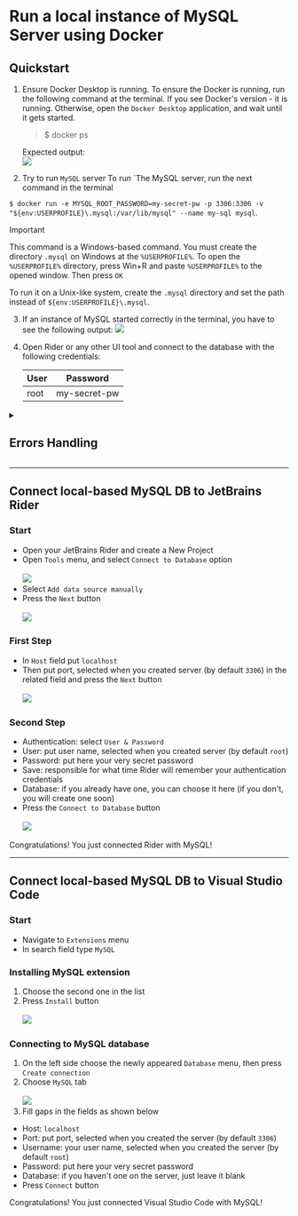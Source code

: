 ﻿# Run a local instance of MySQL Server using Docker

## Quickstart

1. Ensure Docker Desktop is running.
   To ensure the Docker is running, run the following command at the terminal. If you see Docker's version - it is running. Otherwise, open the `Docker Desktop` application, and wait until it gets started.
   > $ docker ps

   Expected output: <br>
   ![](./imgs/docker-version.png)

2. Try to run `MySQL` server
   To run `The MySQL server, run the next command in the terminal

`$ docker run -e MYSQL_ROOT_PASSWORD=my-secret-pw -p 3306:3306 -v "${env:USERPROFILE}\.mysql:/var/lib/mysql" --name my-sql mysql`.


> [!IMPORTANT]
> This command is a Windows-based command.
> You must create the directory `.mysql` on Windows at the `%USERPROFILE%`. To open the `%USERPROFILE%` directory, press Win+R and paste `%USERPROFILE%` to the opened window. Then press `OK`
>
> To run it on a Unix-like system, create the `.mysql` directory and set the path instead of `${env:USERPROFILE}\.mysql`. 

3. If an instance of MySQL started correctly in the terminal, you have to see the following output:
   ![](./imgs/mysql-instance-running.png)

4. Open Rider or any other UI tool and connect to the database with the following credentials:

   | User     | Password     |
   |----------|--------------|
   | root     | my-secret-pw |


<details>
  <summary>
      <h2>Errors Handling</h2>
  </summary>

   ### Conflict. The container name "/my-sql" is already in use
   ![](./imgs/my-sql-already-in-use.png)
   
   This error means that you already have a container with the same name. First of all, you have to check the status
   of this container. If it's running - you can use the existing one. Go to step 4 from the quickstart guide.
   
   To check the container's status, run the `docker ps -f name=my-sql --format '{{.ID}}' -a` command.
   ![](./imgs/docker-ps-mysql-status.png)
   
   If you see that the status is not `Running,` copy the container ID and remove it with the command `docker rm -f <CONTAINER_ID>`.
   ![](./imgs/docker-rm.png)
   
   Now, try to retry the Quickstart guide.
   
   ### Bind for 0.0.0.0:3306 failed: port is already allocated
   ![](./imgs/port-already-in-use.png)
   
   To fix this issue, you must modify the running command to replace `3306:3306` with `3307:3306` and rerun the command.
   Then,, when you try to connect to the database from Rider (or any other UI tool), instead of port `3306`,, use `3307`.
</details>


<hr>

## Connect local-based MySQL DB to JetBrains Rider
### Start

- Open your JetBrains Rider and create a New Project
- Open `Tools` menu, and select `Connect to Database` option <br><br>
  ![](./imgs/rider-tools.png)
- Select `Add data source manually`
- Press the `Next` button <br><br>
  ![](./imgs/rider-choose-mod.png)


### First Step
- In `Host` field put `localhost`
- Then put port, selected when you created server (by default `3306`) in the related field and press the `Next` button <br><br>
  ![](./imgs/rider-host-and-port.png)
### Second Step
- Authentication: select `User & Password`
- User: put user name, selected when you created server (by default `root`)
- Password: put here your very secret password
- Save: responsible for what time Rider will remember your authentication credentials
- Database: if you already have one, you can choose it here (if you don't, you will create one soon)
- Press the `Connect to Database` button <br><br>
  ![](./imgs/rider-auth.png)
  
Congratulations! You just connected Rider with MySQL!
<hr>

## Connect local-based MySQL DB to Visual Studio Code
### Start
- Navigate to `Extensions` menu
- In search field type `MySQL`
  
### Installing MySQL extension
1. Choose the second one in the list
2. Press `Install` button <br><br>
   ![](./imgs/vs-code-extension.png)

### Connecting to MySQL database
1. On the left side choose the newly appeared `Database` menu, then press `Create connection`
2. Choose `MySQL` tab <br><br>
   ![](./imgs/vs-code-connect.png)
3. Fill gaps in the fields as shown below 
- Host: `localhost`
- Port: put port, selected when you created the server (by default `3306`)
- Username: your user name, selected when you created the server (by default `root`)
- Password: put here your very secret password
- Database: if you haven't one on the server, just leave it blank
- Press `Connect` button
  
Congratulations! You just connected Visual Studio Code with MySQL!
